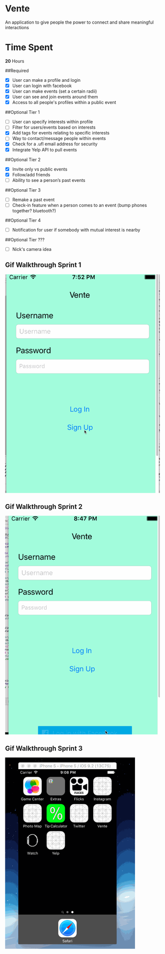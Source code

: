 # Vente
An application to give people the power to connect and share meaningful interactions

# Time Spent
**20** Hours

##Required
- [X] User can make a profile and login
- [X] User can login with facebook
- [X] User can make events (set a certain radii)
- [X] User can see and join events around them
- [X] Access to all people's profiles within a public event

##Optional Tier 1
- [ ] User can specify interests within profile
- [ ] Filter for users/events based on interests
- [X] Add tags for events relating to specific interests
- [ ] Way to contact/message people within events
- [X] Check for a .ufl email address for security
- [X] Integrate Yelp API to pull events

##Optional Tier 2
- [X] Invite only vs public events
- [X] Follow/add friends
- [ ] Ability to see a person’s past events

##Optional Tier 3
- [ ] Remake a past event
- [ ] Check-in feature when a person comes to an event (bump phones together? bluetooth?)

##Optional Tier 4
- [ ] Notification for user if somebody with mutual interest is nearby

##Optional Tier ???
- [ ] Nick's camera idea 

## Gif Walkthrough Sprint 1

<img src='Vente1.gif' title='Video Walkthrough' width='' alt='Video Walkthrough' />

## Gif Walkthrough Sprint 2

<img src='Vente2.gif' title='Video Walkthrough' width='' alt='Video Walkthrough' />

## Gif Walkthrough Sprint 3

<img src='Sprint 3.gif' title='Video Walkthrough' width='' alt='Video Walkthrough' />
